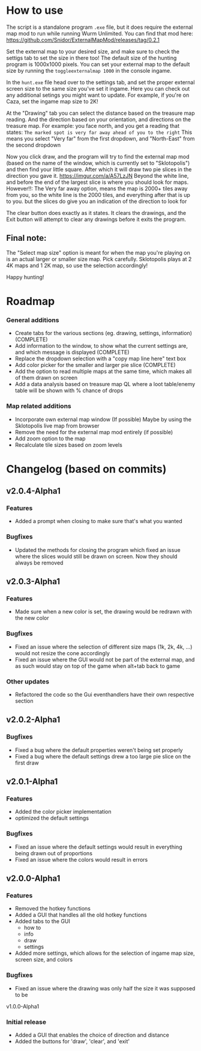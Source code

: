 # How to use
The script is a standalone program `.exe` file, but it does require the external map mod to run while running Wurm Unlimited.
You can find that mod here: https://github.com/Snidor/ExternalMapMod/releases/tag/0.2.1

Set the external map to your desired size, and make sure to check the settigs tab to set the size in there too! The default size of the hunting program is 1000x1000 pixels.
You can set your external map to the default size by running the `toggleexternalmap 1000` in the console ingame.

In the `hunt.exe` file head over to the settings tab, and set the proper external screen size to the same size you've set it ingame.
Here you can check out any additional setings you might want to update. For example, if you're on Caza, set the ingame map size to 2K!

At the "Drawing" tab you can select the distance based on the treasure map reading. And the direction based on your orientation, and directions on the treasure map.
For example:
you face north, and you get a reading that states: `The marked spot is very far away ahead of you to the right`
This means you select "Very far" from the first dropdown, and "North-East" from the second dropdown

Now you click draw, and the program will try to find the external map mod (based on the name of the window, which is currently set to "Sklotopolis")
and then find your little square. After which it will draw two pie slices in the direction you gave it. https://imgur.com/a/A57LzJN
Beyond the white line, and before the end of the largest slice is where you should look for maps.
However!!: The Very far away option, means the map is 2000+ tiles away from you, so the white line is the 2000 tiles, and everything after that is up to you.
but the slices do give you an indication of the direction to look for

The clear button does exactly as it states. It clears the drawings, and the Exit button will attempt to clear any drawings before it exits the program.


## Final note:
The "Select map size" option is meant for when the map you're playing on is an actual larger or smaller size map. Pick carefully. 
Sklotopolis plays at 2 4K maps and 1 2K map, so use the selection accordingly!

Happy hunting!

# Roadmap

### General additions
- Create tabs for the various sections (eg. drawing, settings, information) (COMPLETE)
- Add information to the window, to show what the current settings are, and which message is displayed (COMPLETE)
- Replace the dropdown selection with a "copy map line here" text box
- Add color picker for the smaller and larger pie slice (COMPLETE)
- Add the option to read multiple maps at the same time, which makes all of them drawn on screen
- Add a data analysis based on treasure map QL where a loot table/enemy table will be shown with % chance of drops

### Map related additions 
- Incorporate own external map window (If possible) Maybe by using the Sklotopolis live map from browser
- Remove the need for the external map mod entirely (if possible)
- Add zoom option to the map
- Recalculate tile sizes based on zoom levels

# Changelog (based on commits)

## v2.0.4-Alpha1
### Features
- Added a prompt when closing to make sure that's what you wanted

### Bugfixes
- Updated the methods for closing the program which fixed an issue where the slices would still be drawn on screen. Now they should always be removed

## v2.0.3-Alpha1
### Features
- Made sure when a new color is set, the drawing would be redrawn with the new color

### Bugfixes
- Fixed an issue where the selection of different size maps (1k, 2k, 4k, ...) would not resize the cone accordingly
- Fixed an issue where the GUI would not be part of the external map, and as such would stay on top of the game when alt+tab back to game

### Other updates
- Refactored the code so the Gui eventhandlers have their own respective section

## v2.0.2-Alpha1
### Bugfixes
- Fixed a bug where the default properties weren't being set properly
- Fixed a bug where the default settings drew a too large pie slice on the first draw

## v2.0.1-Alpha1
### Features
- Added the color picker implementation
- optimized the default settings

### Bugfixes
- Fixed an issue where the default settings would result in everything being drawn out of proportions
- Fixed an issue where the colors would result in errors

## v2.0.0-Alpha1
### Features
- Removed the hotkey functions
- Added a GUI that handles all the old hotkey functions
- Added tabs to the GUI
    - how to
    - info
    - draw
    - settings
- Added more settings, which allows for the selection of ingame map size, screen size, and colors

### Bugfixes
- Fixed an issue where the drawing was only half the size it was supposed to be

v1.0.0-Alpha1
### Initial release
- Added a GUI that enables the choice of direction and distance 
- Added the buttons for 'draw', 'clear', and 'exit'
